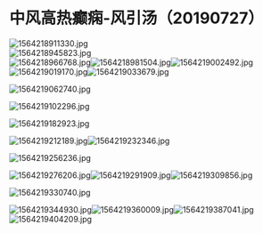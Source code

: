 # 中风高热癫痫-风引汤（20190727）

![1564218911330.jpg](https://cdn.nlark.com/yuque/0/2019/jpeg/101800/1564218941389-0d6b1f4e-9222-4a9c-8b1a-a98a9911f6a9.jpeg#align=left&display=inline&height=3024&name=1564218911330.jpg&originHeight=3024&originWidth=4032&size=4209048&status=done&width=4032)<br />![1564218945823.jpg](https://cdn.nlark.com/yuque/0/2019/jpeg/101800/1564218958812-d4a844f1-41dc-4aba-aa25-3fbd787332d9.jpeg#align=left&display=inline&height=3024&name=1564218945823.jpg&originHeight=3024&originWidth=4032&size=4568541&status=done&width=4032)<br />![1564218966768.jpg](https://cdn.nlark.com/yuque/0/2019/jpeg/101800/1564218981756-5cdf152d-6e55-4245-aef0-72a7462e6599.jpeg#align=left&display=inline&height=3024&name=1564218966768.jpg&originHeight=3024&originWidth=4032&size=4383308&status=done&width=4032)![1564218981504.jpg](https://cdn.nlark.com/yuque/0/2019/jpeg/101800/1564218997730-5d21436e-a8b1-4840-904c-d56f2e620692.jpeg#align=left&display=inline&height=3024&name=1564218981504.jpg&originHeight=3024&originWidth=4032&size=4530957&status=done&width=4032)![1564219002492.jpg](https://cdn.nlark.com/yuque/0/2019/jpeg/101800/1564219016300-3039338c-b026-4574-a976-9fa3173ea699.jpeg#align=left&display=inline&height=3024&name=1564219002492.jpg&originHeight=3024&originWidth=4032&size=4549899&status=done&width=4032)![1564219019170.jpg](https://cdn.nlark.com/yuque/0/2019/jpeg/101800/1564219033843-79912ba5-9eba-41a9-b071-32433e16e17e.jpeg#align=left&display=inline&height=3024&name=1564219019170.jpg&originHeight=3024&originWidth=4032&size=4439046&status=done&width=4032)![1564219033679.jpg](https://cdn.nlark.com/yuque/0/2019/jpeg/101800/1564219049785-c427263e-c0fe-4056-a54a-03fa42b991a8.jpeg#align=left&display=inline&height=3024&name=1564219033679.jpg&originHeight=3024&originWidth=4032&size=4401898&status=done&width=4032)

![1564219062740.jpg](https://cdn.nlark.com/yuque/0/2019/jpeg/101800/1564219077938-effd8225-6150-44a9-a538-ef05bd0079ef.jpeg#align=left&display=inline&height=3024&name=1564219062740.jpg&originHeight=3024&originWidth=4032&size=4326865&status=done&width=4032)

![1564219102296.jpg](https://cdn.nlark.com/yuque/0/2019/jpeg/101800/1564219128468-786bf4c6-767e-4d66-ab59-87531b521dab.jpeg#align=left&display=inline&height=3024&name=1564219102296.jpg&originHeight=3024&originWidth=4032&size=4550299&status=done&width=4032)

![1564219182923.jpg](https://cdn.nlark.com/yuque/0/2019/jpeg/101800/1564219194970-af2ca155-cb4f-46f1-bec8-e1fa915edebb.jpeg#align=left&display=inline&height=3024&name=1564219182923.jpg&originHeight=3024&originWidth=4032&size=4253295&status=done&width=4032)

![1564219212189.jpg](https://cdn.nlark.com/yuque/0/2019/jpeg/101800/1564219229724-a1eb8284-8f82-4901-ae8e-5f7363af20fa.jpeg#align=left&display=inline&height=3024&name=1564219212189.jpg&originHeight=3024&originWidth=4032&size=4456903&status=done&width=4032)![1564219232346.jpg](https://cdn.nlark.com/yuque/0/2019/jpeg/101800/1564219247107-c5374f66-7e4b-42d4-b68b-0c831159b66c.jpeg#align=left&display=inline&height=3024&name=1564219232346.jpg&originHeight=3024&originWidth=4032&size=4568989&status=done&width=4032)

![1564219256236.jpg](https://cdn.nlark.com/yuque/0/2019/jpeg/101800/1564219268633-bd5c04c6-a38c-4f51-ac62-844343f4a019.jpeg#align=left&display=inline&height=3024&name=1564219256236.jpg&originHeight=3024&originWidth=4032&size=5213747&status=done&width=4032)

![1564219276206.jpg](https://cdn.nlark.com/yuque/0/2019/jpeg/101800/1564219287939-f355d83d-dfae-4e85-a351-fb41141eb0ab.jpeg#align=left&display=inline&height=3024&name=1564219276206.jpg&originHeight=3024&originWidth=4032&size=4495223&status=done&width=4032)![1564219291909.jpg](https://cdn.nlark.com/yuque/0/2019/jpeg/101800/1564219308283-ac27cdec-451b-4db5-9a7b-8dadf1ec1d16.jpeg#align=left&display=inline&height=3024&name=1564219291909.jpg&originHeight=3024&originWidth=4032&size=4438463&status=done&width=4032)![1564219309856.jpg](https://cdn.nlark.com/yuque/0/2019/jpeg/101800/1564219324840-5aa7bbc4-8b8a-4f1f-ab42-81de79fe3e53.jpeg#align=left&display=inline&height=3024&name=1564219309856.jpg&originHeight=3024&originWidth=4032&size=4209458&status=done&width=4032)


![1564219330740.jpg](https://cdn.nlark.com/yuque/0/2019/jpeg/101800/1564219343658-0fa2d29c-69d5-4db5-ae8b-bd88b6494156.jpeg#align=left&display=inline&height=3024&name=1564219330740.jpg&originHeight=3024&originWidth=4032&size=4458000&status=done&width=4032)


![1564219344930.jpg](https://cdn.nlark.com/yuque/0/2019/jpeg/101800/1564219356229-80b5b7f2-2162-49f5-8421-8983dcd2aa56.jpeg#align=left&display=inline&height=3024&name=1564219344930.jpg&originHeight=3024&originWidth=4032&size=4439328&status=done&width=4032)![1564219360009.jpg](https://cdn.nlark.com/yuque/0/2019/jpeg/101800/1564219381750-ffdd09c7-8509-477e-90a4-d9d06193e540.jpeg#align=left&display=inline&height=3024&name=1564219360009.jpg&originHeight=3024&originWidth=4032&size=4531870&status=done&width=4032)![1564219387041.jpg](https://cdn.nlark.com/yuque/0/2019/jpeg/101800/1564219401697-cc17d25b-37dd-4a4d-aa6b-baffd3669369.jpeg#align=left&display=inline&height=3024&name=1564219387041.jpg&originHeight=3024&originWidth=4032&size=4439355&status=done&width=4032)![1564219404209.jpg](https://cdn.nlark.com/yuque/0/2019/jpeg/101800/1564219418103-839fa2bf-6f8c-4dc3-bd18-40b5a175198b.jpeg#align=left&display=inline&height=3024&name=1564219404209.jpg&originHeight=3024&originWidth=4032&size=4917715&status=done&width=4032)






